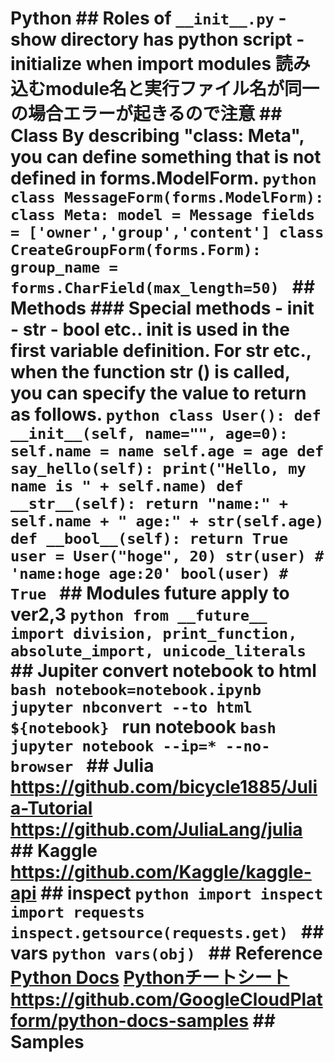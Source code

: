 # Python ## Roles of `__init__.py` - show directory has python script - initialize when import modules 読み込むmodule名と実行ファイル名が同一の場合エラーが起きるので注意 ## Class By describing "class: Meta", you can define something that is not defined in forms.ModelForm. ```python class MessageForm(forms.ModelForm): class Meta: model = Message fields = ['owner','group','content'] class CreateGroupForm(forms.Form): group_name = forms.CharField(max_length=50) ``` ## Methods ### Special methods - __init__ - __str__ - __bool__ etc.. __init__ is used in the first variable definition. For str etc., when the function str () is called, you can specify the value to return as follows. ```python class User(): def __init__(self, name="", age=0): self.name = name self.age = age def say_hello(self): print("Hello, my name is " + self.name) def __str__(self): return "name:" + self.name + " age:" + str(self.age) def __bool__(self): return True user = User("hoge", 20) str(user) # 'name:hoge age:20' bool(user) # True ``` ## Modules **__future__** apply to ver2,3 ```python from __future__ import division, print_function, absolute_import, unicode_literals ``` ## Jupiter convert notebook to html ```bash notebook=notebook.ipynb jupyter nbconvert --to html ${notebook} ``` run notebook ```bash jupyter notebook --ip=* --no-browser ``` ## Julia <https://github.com/bicycle1885/Julia-Tutorial> <https://github.com/JuliaLang/julia> ## Kaggle <https://github.com/Kaggle/kaggle-api> ## inspect ```python import inspect import requests inspect.getsource(requests.get) ``` ## vars ```python vars(obj) ``` ## Reference [Python Docs](https://docs.python.org/3/) [Pythonチートシート](https://ids.itmedia.jp/dl/atmarkit_ebook63_python.pdf?bpc=37be53089ed88f95d035b7fe1aa0a0a364f318cc8b293f9a74bb8abcb41d0e71) <https://github.com/GoogleCloudPlatform/python-docs-samples> ## Samples <script src="https://gist-it.appspot.com/https://github.com/ymmmtym/engneer-tutorial/blob/master/scripts/backend/python/lib/scraping.py"></script>
